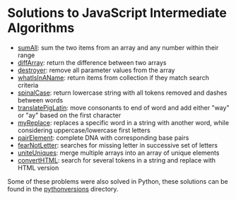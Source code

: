 # Solutions to JavaScript Intermediate Algorithms

* [sumAll](https://github.com/MerelAW/freeCodeCamp/blob/main/Javascript%20Intermediate/sumAll.js): sum the two items from an array and any number within their range
* [diffArray](https://github.com/MerelAW/freeCodeCamp/blob/main/Javascript%20Intermediate/diffArray.js): return the difference between two arrays
* [destroyer](https://github.com/MerelAW/freeCodeCamp/blob/main/Javascript%20Intermediate/destroyer.js): remove all parameter values from the array
* [whatIsInAName](https://github.com/MerelAW/freeCodeCamp/blob/main/Javascript%20Intermediate/whatIsInAName.js): return items from collection if they match search criteria
* [spinalCase](https://github.com/MerelAW/freeCodeCamp/blob/main/Javascript%20Intermediate/spinalCase.js): return lowercase string with all tokens removed and dashes between words
* [translatePigLatin](https://github.com/MerelAW/freeCodeCamp/blob/main/Javascript%20Intermediate/translatePigLatin.js): move consonants to end of word and add either "way" or "ay" based on the first character
* [myReplace](https://github.com/MerelAW/freeCodeCamp/blob/main/Javascript%20Intermediate/myReplace.js): replaces a specific word in a string with another word, while considering uppercase/lowercase first letters
* [pairElement](https://github.com/MerelAW/freeCodeCamp/blob/main/Javascript%20Intermediate/pairElement.js): complete DNA with corresponding base pairs
* [fearNotLetter](https://github.com/MerelAW/freeCodeCamp/blob/main/Javascript%20Intermediate/fearNotLetter.js): searches for missing letter in successive set of letters
* [uniteUniques](https://github.com/MerelAW/freeCodeCamp/blob/main/Javascript%20Intermediate/uniteUnique.js): merge multiple arrays into an array of unique elements
* [convertHTML](https://github.com/MerelAW/freeCodeCamp/blob/main/Javascript%20Intermediate/convertHTML.js): search for several tokens in a string and replace with HTML version

Some of these problems were also solved in Python, these solutions can be found in the [pythonversions](https://github.com/MerelAW/freeCodeCamp/tree/main/Javascript%20Intermediate/pythonversions) directory. 

